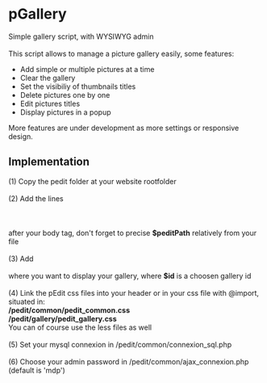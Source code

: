 pGallery
========

Simple gallery script, with WYSIWYG admin<br>
<br>
This script allows to manage a picture gallery easily, some features:<br>
<ul>
	<li>Add simple or multiple pictures at a time</li>
	<li>Clear the gallery</li>
	<li>Set the visibiliy of thumbnails titles</li>
	<li>Delete pictures one by one</li>
	<li>Edit pictures titles</li>
	<li>Display pictures in a popup</li>
</ul>

More features are under development as more settings or responsive design.

<h2>Implementation</h2>
(1) Copy the pedit folder at your website rootfolder
<br><br>
(2) Add the lines
<br>
<strong>
<?php $peditPath = './pedit'; ?><br>
<?php include($peditPath . '/common/pedit_common.php'); ?><br>
<?php include($peditPath . '/gallery/pedit_gallery.php'); ?>
</strong>
<br>
after your body tag, don't forget to precise <strong>$peditPath</strong> relatively from your file
<br><br>
(3) Add
<br>
<strong>
<?php displayGallery($id, $peditPath); ?>
</strong>
<br>
where you want to display your gallery, where <strong>$id</strong> is a choosen gallery id
<br><br>
(4) Link the pEdit css files into your header or in your css file with @import, situated in:
<br>
<strong>
	/pedit/common/pedit_common.css<br>
	/pedit/gallery/pedit_gallery.css
</strong>
<br>
You can of course use the less files as well
<br><br>
(5) Set your mysql connexion in /pedit/common/connexion_sql.php
<br><br>
(6) Choose your admin password in /pedit/common/ajax_connexion.php (default is 'mdp')